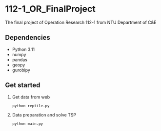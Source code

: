 # 112-1_OR_FinalProject
The final project of Operation Research 112-1 from NTU Department of C&amp;E

## Dependencies
- Python 3.11
- numpy
- pandas
- geopy
- gurobipy
## Get started
1.  Get data from web
    <pre><code>python reptile.py</code></pre>
2.  Data preparation and solve TSP
    <pre><code>python main.py</code></pre>
